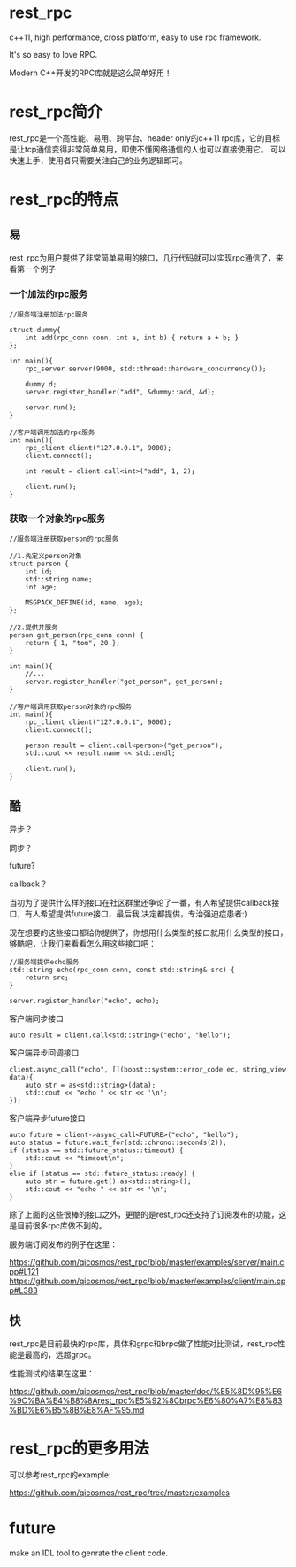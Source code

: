 # rest_rpc
c++11, high performance, cross platform, easy to use rpc framework.

It's so easy to love RPC.

Modern C++开发的RPC库就是这么简单好用！

# rest_rpc简介

rest_rpc是一个高性能、易用、跨平台、header only的c++11 rpc库，它的目标是让tcp通信变得非常简单易用，即使不懂网络通信的人也可以直接使用它。
可以快速上手，使用者只需要关注自己的业务逻辑即可。

# rest_rpc的特点

## 易

rest_rpc为用户提供了非常简单易用的接口，几行代码就可以实现rpc通信了，来看第一个例子

### 一个加法的rpc服务

```
//服务端注册加法rpc服务

struct dummy{
	int add(rpc_conn conn, int a, int b) { return a + b; }
};

int main(){
	rpc_server server(9000, std::thread::hardware_concurrency());

	dummy d;
	server.register_handler("add", &dummy::add, &d);
	
	server.run();
}
```

```
//客户端调用加法的rpc服务
int main(){
	rpc_client client("127.0.0.1", 9000);
	client.connect();

	int result = client.call<int>("add", 1, 2);

	client.run();
}
```

### 获取一个对象的rpc服务

```
//服务端注册获取person的rpc服务

//1.先定义person对象
struct person {
	int id;
	std::string name;
	int age;

	MSGPACK_DEFINE(id, name, age);
};

//2.提供并服务
person get_person(rpc_conn conn) {
	return { 1, "tom", 20 };
}

int main(){
	//...
	server.register_handler("get_person", get_person);
}
```

```
//客户端调用获取person对象的rpc服务
int main(){
	rpc_client client("127.0.0.1", 9000);
	client.connect();
	
	person result = client.call<person>("get_person");
	std::cout << result.name << std::endl;
	
	client.run();
}
```

## 酷

异步？

同步？

future?

callback？

当初为了提供什么样的接口在社区群里还争论了一番，有人希望提供callback接口，有人希望提供future接口，最后我
决定都提供，专治强迫症患者:)

现在想要的这些接口都给你提供了，你想用什么类型的接口就用什么类型的接口，够酷吧，让我们来看看怎么用这些接口吧：

```
//服务端提供echo服务
std::string echo(rpc_conn conn, const std::string& src) {
	return src;
}

server.register_handler("echo", echo);
```

客户端同步接口

```
auto result = client.call<std::string>("echo", "hello");
```

客户端异步回调接口

```
client.async_call("echo", [](boost::system::error_code ec, string_view data){
	auto str = as<std::string>(data);
	std::cout << "echo " << str << '\n';
});
```

客户端异步future接口

```
auto future = client->async_call<FUTURE>("echo", "hello");
auto status = future.wait_for(std::chrono::seconds(2));
if (status == std::future_status::timeout) {
	std::cout << "timeout\n";
}
else if (status == std::future_status::ready) {
	auto str = future.get().as<std::string>();
	std::cout << "echo " << str << '\n';
}
```

除了上面的这些很棒的接口之外，更酷的是rest_rpc还支持了订阅发布的功能，这是目前很多rpc库做不到的。

服务端订阅发布的例子在这里：

https://github.com/qicosmos/rest_rpc/blob/master/examples/server/main.cpp#L121
https://github.com/qicosmos/rest_rpc/blob/master/examples/client/main.cpp#L383

## 快

rest_rpc是目前最快的rpc库，具体和grpc和brpc做了性能对比测试，rest_rpc性能是最高的，远超grpc。

性能测试的结果在这里：

https://github.com/qicosmos/rest_rpc/blob/master/doc/%E5%8D%95%E6%9C%BA%E4%B8%8Arest_rpc%E5%92%8Cbrpc%E6%80%A7%E8%83%BD%E6%B5%8B%E8%AF%95.md


# rest_rpc的更多用法

可以参考rest_rpc的example:

https://github.com/qicosmos/rest_rpc/tree/master/examples

# future

make an IDL tool to genrate the client code.
